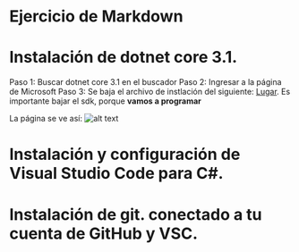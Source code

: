 
# Ejercicio de Markdown

# Instalación de dotnet core 3.1.
Paso 1: Buscar dotnet core 3.1 en el buscador 
Paso 2: Ingresar a la página de Microsoft
Paso 3: Se baja el archivo de instlación del siguiente:
[Lugar](https://dotnet.microsoft.com/download/dotnet-core/3.0).
Es importante bajar el sdk, porque **vamos a programar**

La página se ve así:
![alt text](https://drive.google.com/file/d/1Ezvq8enxrIsY-b9exZxZNvAc_A_Nvy9_/view?usp=sharing )




# Instalación y configuración de Visual Studio Code para C#.


# Instalación de git. conectado a tu cuenta de GitHub y VSC.
